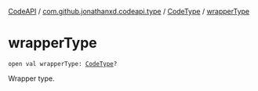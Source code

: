 [CodeAPI](../../index.md) / [com.github.jonathanxd.codeapi.type](../index.md) / [CodeType](index.md) / [wrapperType](.)

# wrapperType

`open val wrapperType: `[`CodeType`](index.md)`?`

Wrapper type.

